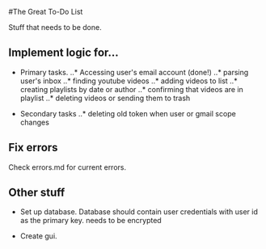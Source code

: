 #The Great To-Do List

Stuff that needs to be done.

## Implement logic for...

*	Primary tasks.
..*	Accessing user's email account (done!)
..* parsing user's inbox
..* finding youtube videos
..* adding videos to list
..* creating playlists by date or author
..* confirming that videos are in playlist
..* deleting videos or sending them to trash

*	Secondary tasks
..*	deleting old token when user or gmail scope changes

## Fix errors

Check errors.md for current errors.

## Other stuff

*	Set up database. Database should contain user credentials with user id as the primary key. needs to be encrypted

*	Create gui.